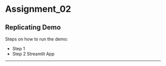 # Assignment_02

Replicating Demo
---------------
Steps on how to run the demo:
* Step 1
* Step 2
Streamlit App
--------------
